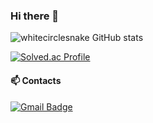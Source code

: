 ### Hi there 👋

<!--
**whitecirclesnake/whitecirclesnake** is a ✨ _special_ ✨ repository because its `README.md` (this file) appears on your GitHub profile.

Here are some ideas to get you started:

- 🔭 I’m currently working on ...
- 🌱 I’m currently learning ...
- 👯 I’m looking to collaborate on ...
- 🤔 I’m looking for help with ...
- 💬 Ask me about ...
- 📫 How to reach me: ...
- 😄 Pronouns: ...
- ⚡ Fun fact: ...
-->
![whitecirclesnake GitHub stats](https://github-readme-stats.vercel.app/api?username=whitecirclesnake&show_icons=true&theme=tokyonight)

[![Solved.ac Profile](http://mazassumnida.wtf/api/v2/generate_badge?boj=whitecirclesnake)](https://solved.ac/whitecirclesnake/)


#### 📫 Contacts
[![Gmail Badge](https://img.shields.io/badge/Gmail-d14836?style=flat-square&logo=Gmail&logoColor=white&link=mailto:whitecirclesnake@gmail.com)](mailto:whitecirclesnake@gmail.com)
